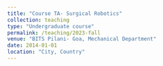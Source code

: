 ```yaml
---
title: "Course TA- Surgical Robotics"
collection: teaching
type: "Undergraduate course"
permalink: /teaching/2023-fall
venue: "BITS Pilani- Goa, Mechanical Department"
date: 2014-01-01
location: "City, Country"
---
```

